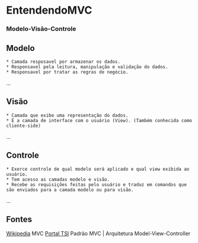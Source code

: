 # EntendendoMVC
### Modelo-Visão-Controle

## Modelo
	* Camada resposavel por armazenar os dados.
	* Responsavel pela leitura, manipulação e validação do dados.
	* Responsavel por tratar as regras de negócio.
...

## Visão
	* Camada que exibe uma representação do dados.
	* É a camada de interface com o usuário (View). (Também conhecida como cliente-side)
...

## Controle
	* Exerce controle de qual modelo será aplicado e qual view exibida ao usuário.
	* Tem acesso as camadas modelo e visão.
	* Recebe as requisições feitas pelo usuário e traduz em comandos que são enviados para a camada modelo ou para visão. 
...


## Fontes
[Wikipedia](https://pt.wikipedia.org/wiki/MVC) MVC
[Portal TSI](https://www.portalgsti.com.br/2017/08/padrao-mvc-arquitetura-model-view-controller.html) Padrão MVC | Arquitetura Model-View-Controller